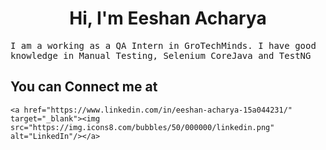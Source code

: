 <h1 align="center">
Hi, I'm Eeshan Acharya
 </h1>

<samp>
I am a working as a QA Intern  in GroTechMinds. I have good knowledge in Manual Testing, Selenium CoreJava and TestNG
</samp>




## You can Connect me at 

<p align="center">

	<a href="https://www.linkedin.com/in/eeshan-acharya-15a044231/" target="_blank"><img src="https://img.icons8.com/bubbles/50/000000/linkedin.png" alt="LinkedIn"/></a>

</p>
